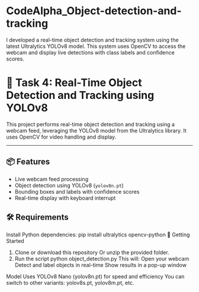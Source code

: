 # CodeAlpha_Object-detection-and-tracking
I developed a real-time object detection and tracking system using the latest Ultralytics YOLOv8 model. This system uses OpenCV to access the webcam and display live detections with class labels and confidence scores.
# 🎯 Task 4: Real-Time Object Detection and Tracking using YOLOv8

This project performs real-time object detection and tracking using a webcam feed, leveraging the YOLOv8 model from the Ultralytics library. It uses OpenCV for video handling and display.

---

## 📦 Features

- Live webcam feed processing
- Object detection using YOLOv8 (`yolov8n.pt`)
- Bounding boxes and labels with confidence scores
- Real-time display with keyboard interrupt

## 🛠 Requirements

Install Python dependencies:
pip install ultralytics opencv-python
🚀 Getting Started
1. Clone or download this repository
Or unzip the provided folder.
2. Run the script
python object_detection.py
This will:
Open your webcam
Detect and label objects in real-time
Show results in a pop-up window

Model
Uses YOLOv8 Nano (yolov8n.pt) for speed and efficiency
You can switch to other variants: yolov8s.pt, yolov8m.pt, etc.

